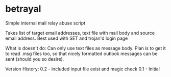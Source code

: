 # betrayal
Simple internal mail relay abuse script

Takes list of target email addresses, text file with mail body
and source email address. Best used with SET and trojan'd login page

What is doesn't do: Can only use text files as message body. Plan is to get it to read .msg files too, so that nicely formatted outlook messages can be sent (should you so desire).

Version History:
0.2 - included input file exist and magic check
0.1 - Initial

